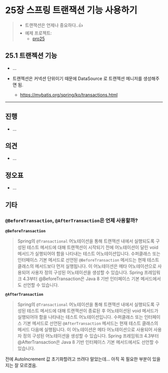 # 25장 스프링 트랜잭션 기능 사용하기

> * 트랜잭션은 언제나 중요하다..👍
> * 예제 프로젝트: 
>   * [pro25](pro25)



## 25.1 트랜젝션 기능

* ...

* 트랜젝션은 커넥션 단위이기 때문에 DataSource 로 트랜젝션 메니저를 생성해주면 됨.

  * https://mybatis.org/spring/ko/transactions.html

    





---

## 진행

* ...
  



## 의견

* ...



## 정오표

* ...



## 기타

### `@BeforeTransaction`, `@AfterTransaction`은 언제 사용할까?

**`@BeforeTransaction`**

> Spring의 `@Transactional` 어노테이션을 통해 트랜잭션 내에서 실행되도록 구성된 테스트 메서드에 대해 트랜잭션이 시작되기 전에 어노테이션이 달린 void 메서드가 실행되어야 함을 나타내는 테스트 어노테이션입니다.
> 수퍼클래스 또는 인터페이스 기본 메서드로 선언된 `@BeforeTransaction` 메서드는 현재 테스트 클래스의 메서드보다 먼저 실행됩니다.
> 이 어노테이션은 메타 어노테이션으로 사용되어 사용자 정의 구성된 어노테이션을 생성할 수 있습니다.
> Spring 프레임워크 4.3부터 @BeforeTransaction은 Java 8 기반 인터페이스 기본 메서드에서도 선언할 수 있습니다.

**`@AfterTransaction`**

> Spring의 `@Transactional` 어노테이션을 통해 트랜잭션 내에서 실행되도록 구성된 테스트 메서드에 대해 트랜잭션이 종료된 후 어노테이션된 void 메서드가 실행되어야 함을 나타내는 테스트 어노테이션입니다.
> 수퍼클래스 또는 인터페이스 기본 메서드로 선언된 `@AfterTransaction` 메서드는 현재 테스트 클래스의 메서드 다음에 실행됩니다.
> 이 어노테이션은 메타 어노테이션으로 사용되어 사용자 정의 구성된 어노테이션을 생성할 수 있습니다.
> Spring 프레임워크 4.3부터 @AfterTransaction은 Java 8 기반 인터페이스 기본 메서드에서도 선언할 수 있습니다.

전에 AutoIncrement 값 초기화할려고 쓰려다 말았는데... 아직 꼭 필요한 부분이 있을지는 잘 모르겠음.
